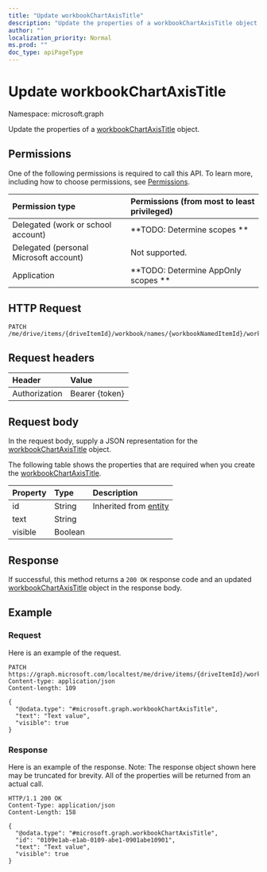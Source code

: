 ```yaml
---
title: "Update workbookChartAxisTitle"
description: "Update the properties of a workbookChartAxisTitle object."
author: ""
localization_priority: Normal
ms.prod: ""
doc_type: apiPageType
---
```


# Update workbookChartAxisTitle

Namespace: microsoft.graph

Update the properties of a [workbookChartAxisTitle](../resources/workbookchartaxistitle.md) object.

## Permissions
One of the following permissions is required to call this API. To learn more, including how to choose permissions, see [Permissions](/concepts/permissions-reference.md).

|Permission type|Permissions (from most to least privileged)|
|:---|:---|
|Delegated (work or school account)|**TODO: Determine scopes **|
|Delegated (personal Microsoft account)|Not supported.|
|Application|**TODO: Determine AppOnly scopes **|

## HTTP Request
<!-- {
  "blockType": "ignored"
}
-->
``` http
PATCH /me/drive/items/{driveItemId}/workbook/names/{workbookNamedItemId}/worksheet/charts/{workbookChartId}/axes/categoryAxis/title
```

## Request headers
|Header|Value|
|:---|:---|
|Authorization|Bearer {token}|

## Request body
In the request body, supply a JSON representation for the [workbookChartAxisTitle](../resources/workbookchartaxistitle.md) object.

The following table shows the properties that are required when you create the [workbookChartAxisTitle](../resources/workbookchartaxistitle.md).

|Property|Type|Description|
|:---|:---|:---|
|id|String| Inherited from [entity](../resources/entity.md)|
|text|String||
|visible|Boolean||



## Response
If successful, this method returns a `200 OK` response code and an updated [workbookChartAxisTitle](../resources/workbookchartaxistitle.md) object in the response body.

## Example

### Request
Here is an example of the request.
<!-- {
  "blockType": "request",
  "name": "update_workbookchartaxistitle"
}
-->
``` http
PATCH https://graph.microsoft.com/localtest/me/drive/items/{driveItemId}/workbook/names/{workbookNamedItemId}/worksheet/charts/{workbookChartId}/axes/categoryAxis/title
Content-type: application/json
Content-length: 109

{
  "@odata.type": "#microsoft.graph.workbookChartAxisTitle",
  "text": "Text value",
  "visible": true
}
```

### Response
Here is an example of the response. Note: The response object shown here may be truncated for brevity. All of the properties will be returned from an actual call.
<!-- {
  "blockType": "response",
  "truncated": true
}
-->
``` http
HTTP/1.1 200 OK
Content-Type: application/json
Content-Length: 158

{
  "@odata.type": "#microsoft.graph.workbookChartAxisTitle",
  "id": "0109e1ab-e1ab-0109-abe1-0901abe10901",
  "text": "Text value",
  "visible": true
}
```

